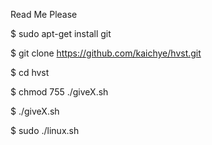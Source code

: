 Read Me Please

$ sudo apt-get install git

$ git clone https://github.com/kaichye/hvst.git

$ cd hvst

$ chmod 755 ./giveX.sh

$ ./giveX.sh

$ sudo ./linux.sh
